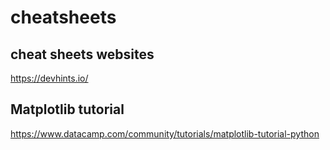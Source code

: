 # cheatsheets

## cheat sheets websites
https://devhints.io/

## Matplotlib tutorial
https://www.datacamp.com/community/tutorials/matplotlib-tutorial-python
